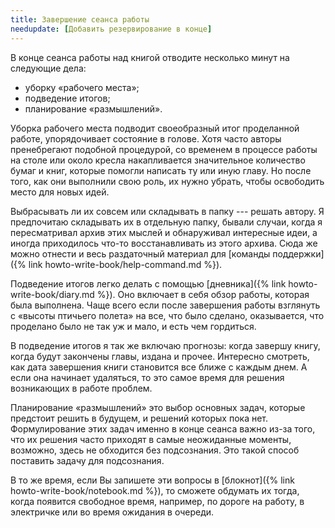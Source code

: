 ```yaml
---
title: Завершение сеанса работы
needupdate: [Добавить резервирование в конце]
---
```


В конце сеанса работы над книгой отводите несколько минут на следующие
дела:
- уборку «рабочего места»;
- подведение итогов;
- планирование «размышлений».

Уборка рабочего места подводит своеобразный итог проделанной работе,
упорядочивает состояние в голове.  Хотя часто авторы пренебрегают
подобной процедурой, со временем в процессе работы на столе или около
кресла накапливается значительное количество бумаг и книг, которые
помогли написать ту или иную главу.  Но после того, как они выполнили
свою роль, их нужно убрать, чтобы освободить место для новых идей.

Выбрасывать ли их совсем или складывать в папку --- решать автору.  Я
предпочитаю складывать их в отдельную папку, бывали случаи, когда я
пересматривал архив этих мыслей и обнаруживал интересные идеи, а
иногда приходилось что-то восстанавливать из этого архива.  Сюда же
можно отнести и весь раздаточный материал для [команды поддержки]({%
link howto-write-book/help-command.md %}).

Подведение итогов легко делать с помощью [дневника]({% link
howto-write-book/diary.md %}).  Оно включает в себя обзор работы,
которая была выполнена.  Чаще всего если после завершения работы
взглянуть с «высоты птичьего полета» на все, что было сделано,
оказывается, что проделано было не так уж и мало, и есть чем
гордиться.

В подведение итогов я так же включаю прогнозы: когда завершу книгу,
когда будут закончены главы, издана и прочее.  Интересно смотреть, как
дата завершения книги становится все ближе с каждым днем.  А если она
начинает удаляться, то это самое время для решения возникающих в
работе проблем.

Планирование «размышлений» это выбор основных задач, которые предстоит
решить в будущем, и решений которых пока нет.  Формулирование этих
задач именно в конце сеанса важно из-за того, что их решения часто
приходят в самые неожиданные моменты, возможно, здесь не обходится без
подсознания.  Это такой способ поставить задачу для подсознания.

В то же время, если Вы запишете эти вопросы в [блокнот]({% link
howto-write-book/notebook.md %}), то сможете обдумать их тогда, когда
появится свободное время, например, по дороге на работу, в электричке
или во время ожидания в очереди.
